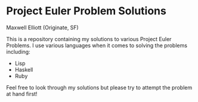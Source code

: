 Project Euler Problem Solutions
===============================
Maxwell Elliott (Originate, SF)

This is a repository containing my solutions to various Project Euler Problems. I use various languages when it comes to solving the problems including:

* Lisp
* Haskell
* Ruby

Feel free to look through my solutions but please try to attempt the problem at hand first! 
